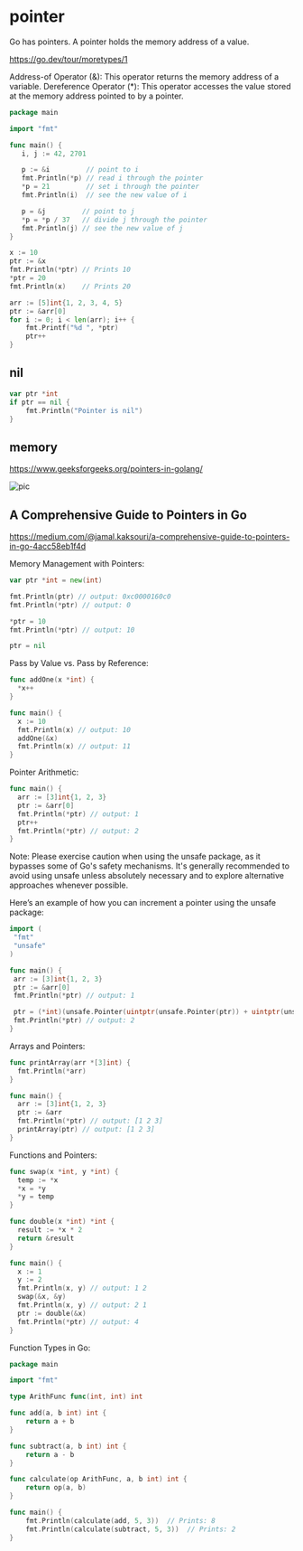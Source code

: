 # pointer

 Go has pointers. A pointer holds the memory address of a value. 

 https://go.dev/tour/moretypes/1


Address-of Operator (&): This operator returns the memory address of a variable.
Dereference Operator (*): This operator accesses the value stored at the memory address pointed to by a pointer.



 ```go
 package main

import "fmt"

func main() {
	i, j := 42, 2701

	p := &i         // point to i
	fmt.Println(*p) // read i through the pointer
	*p = 21         // set i through the pointer
	fmt.Println(i)  // see the new value of i

	p = &j         // point to j
	*p = *p / 37   // divide j through the pointer
	fmt.Println(j) // see the new value of j
}
```

```go
x := 10
ptr := &x
fmt.Println(*ptr) // Prints 10
*ptr = 20
fmt.Println(x)    // Prints 20
```

```go
arr := [5]int{1, 2, 3, 4, 5}
ptr := &arr[0]
for i := 0; i < len(arr); i++ {
    fmt.Printf("%d ", *ptr)
    ptr++
}
```

## nil

```go
var ptr *int
if ptr == nil {
    fmt.Println("Pointer is nil")
}
```

## memory

https://www.geeksforgeeks.org/pointers-in-golang/

![pic](https://media.geeksforgeeks.org/wp-content/uploads/20190705160332/Pointers-in-Golang.jpg)




## A Comprehensive Guide to Pointers in Go

https://medium.com/@jamal.kaksouri/a-comprehensive-guide-to-pointers-in-go-4acc58eb1f4d


Memory Management with Pointers:
```go
var ptr *int = new(int)

fmt.Println(ptr) // output: 0xc0000160c0
fmt.Println(*ptr) // output: 0

*ptr = 10
fmt.Println(*ptr) // output: 10

ptr = nil
```

Pass by Value vs. Pass by Reference:
```go
func addOne(x *int) {
  *x++
}

func main() {
  x := 10
  fmt.Println(x) // output: 10
  addOne(&x)
  fmt.Println(x) // output: 11
}
```

Pointer Arithmetic:
```go
func main() {
  arr := [3]int{1, 2, 3}
  ptr := &arr[0]
  fmt.Println(*ptr) // output: 1
  ptr++
  fmt.Println(*ptr) // output: 2
}
```

Note: Please exercise caution when using the unsafe package, as it bypasses some of Go's safety mechanisms. It's generally recommended to avoid using unsafe unless absolutely necessary and to explore alternative approaches whenever possible.

Here’s an example of how you can increment a pointer using the unsafe package:
```go
import (
 "fmt"
 "unsafe"
)

func main() {
 arr := [3]int{1, 2, 3}
 ptr := &arr[0]
 fmt.Println(*ptr) // output: 1

 ptr = (*int)(unsafe.Pointer(uintptr(unsafe.Pointer(ptr)) + uintptr(unsafe.Sizeof(arr[0]))))
 fmt.Println(*ptr) // output: 2
}
```

Arrays and Pointers:
```go
func printArray(arr *[3]int) {
  fmt.Println(*arr)
}

func main() {
  arr := [3]int{1, 2, 3}
  ptr := &arr
  fmt.Println(*ptr) // output: [1 2 3]
  printArray(ptr) // output: [1 2 3]
}
```

Functions and Pointers:

```go
func swap(x *int, y *int) {
  temp := *x
  *x = *y
  *y = temp
}

func double(x *int) *int {
  result := *x * 2
  return &result
}

func main() {
  x := 1
  y := 2
  fmt.Println(x, y) // output: 1 2
  swap(&x, &y)
  fmt.Println(x, y) // output: 2 1
  ptr := double(&x)
  fmt.Println(*ptr) // output: 4
}
```

Function Types in Go:
```go
package main

import "fmt"

type ArithFunc func(int, int) int

func add(a, b int) int {
    return a + b
}

func subtract(a, b int) int {
    return a - b
}

func calculate(op ArithFunc, a, b int) int {
    return op(a, b)
}

func main() {
    fmt.Println(calculate(add, 5, 3))  // Prints: 8
    fmt.Println(calculate(subtract, 5, 3))  // Prints: 2
}
```




